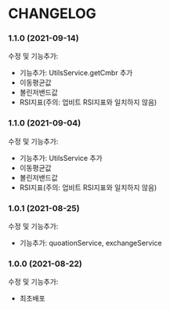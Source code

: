 # CHANGELOG

### 1.1.0 (2021-09-14)

수정 및 기능추가:

- 기능추가: UtilsService.getCmbr 추가
- 이동평균값
- 볼린저밴드값
- RSI지표(주의: 업비트 RSI지표와 일치하지 않음)

### 1.1.0 (2021-09-04)

수정 및 기능추가:

- 기능추가: UtilsService 추가
- 이동평균값
- 볼린저밴드값
- RSI지표(주의: 업비트 RSI지표와 일치하지 않음)

### 1.0.1 (2021-08-25)

수정 및 기능추가:

- 기능추가: quoationService, exchangeService

### 1.0.0 (2021-08-22)

수정 및 기능추가:

- 최초배포
